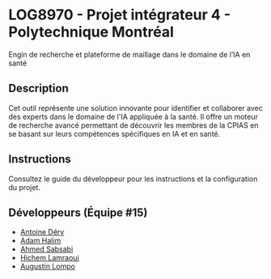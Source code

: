 # LOG8970 - Projet intégrateur 4 - Polytechnique Montréal
Engin de recherche et plateforme de maillage dans le domaine de l’IA en santé

## Description
Cet outil représente une solution innovante pour identifier et collaborer avec des experts dans le domaine de l'IA appliquée à la santé. Il offre un moteur de recherche avancé permettant de découvrir les membres de la CPIAS en se basant sur leurs compétences spécifiques en IA et en santé.

## Instructions
Consultez le guide du développeur pour les instructions et la configuration du projet.

## Développeurs (Équipe #15)

- [Antoine Déry](mailto:antoine-1.dery@polymtl.ca)
- [Adam Halim](mailto:adam.halim@polymtl.ca)
- [Ahmed Sabsabi](mailto:ahmed.sabsabi@polymtl.ca)
- [Hichem Lamraoui](mailto:hichem.lamraoui@polymtl.ca)
- [Augustin Lompo](mailto:diassibo-kani-fares.lompo@polymtl.ca)
